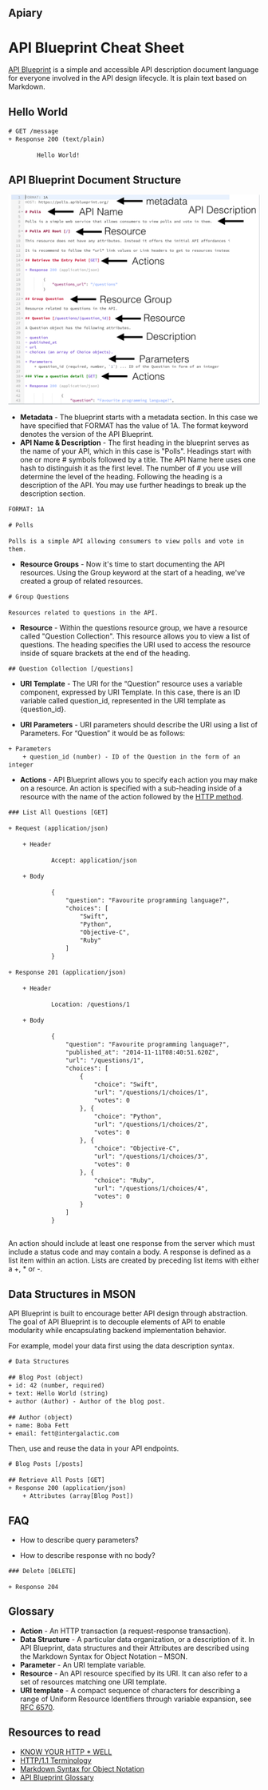 ## Apiary

# API Blueprint Cheat Sheet

[API Blueprint](http://apiblueprint.org) is a simple and accessible API description document language for everyone
involved in the API design lifecycle. It is plain text based on Markdown.

## Hello World

```
# GET /message
+ Response 200 (text/plain)

        Hello World!
```

## API Blueprint Document Structure

![](./api-blueprint-cheatsheet-image.png)

- __Metadata__ - The blueprint starts with a metadata section. In this case we have specified that FORMAT has the value of 1A. The format keyword denotes the version of the API Blueprint.
- __API Name & Description__ - The first heading in the blueprint serves as the name of your API, which in this case is "Polls". Headings start with one or more # symbols followed by a title. The API Name here uses one hash to distinguish it as the first level. The number of # you use will determine the level of the heading. Following the heading is a description of the API. You may use further headings to break up the description section.

```
FORMAT: 1A

# Polls

Polls is a simple API allowing consumers to view polls and vote in them.
```

- __Resource Groups__ - Now it's time to start documenting the API resources. Using the Group keyword at the start of a heading, we've created a group of related resources.

```
# Group Questions

Resources related to questions in the API.
```

- __Resource__ - Within the questions resource group, we have a resource called "Question Collection". This resource allows you to view a list of questions. The heading specifies the URI used to access the resource inside of square brackets at the end of the heading.

```
## Question Collection [/questions]
```

- __URI Template__ - The URI for the “Question” resource uses a variable component, expressed by URI Template. In this case, there is an ID variable called question_id, represented in the URI template as {question_id}.

- __URI Parameters__ - URI parameters should describe the URI using a list of Parameters. For “Question” it would be as follows:

```
+ Parameters
    + question_id (number) - ID of the Question in the form of an integer
```


- __Actions__ - API Blueprint allows you to specify each action you may make on a resource. An action is specified with a sub-heading inside of a resource with the name of the action followed by the [HTTP method](https://github.com/for-GET/know-your-http-well/blob/master/methods.md).

```
### List All Questions [GET]

+ Request (application/json)

    + Header

            Accept: application/json

    + Body

            {
                "question": "Favourite programming language?",
                "choices": [
                    "Swift",
                    "Python",
                    "Objective-C",
                    "Ruby"
                ]
            }

+ Response 201 (application/json)

    + Header

            Location: /questions/1

    + Body

            {
                "question": "Favourite programming language?",
                "published_at": "2014-11-11T08:40:51.620Z",
                "url": "/questions/1",
                "choices": [
                    {
                        "choice": "Swift",
                        "url": "/questions/1/choices/1",
                        "votes": 0
                    }, {
                        "choice": "Python",
                        "url": "/questions/1/choices/2",
                        "votes": 0
                    }, {
                        "choice": "Objective-C",
                        "url": "/questions/1/choices/3",
                        "votes": 0
                    }, {
                        "choice": "Ruby",
                        "url": "/questions/1/choices/4",
                        "votes": 0
                    }
                ]
            }


```

An action should include at least one response from the server which must include a status code and may contain a body. A response is defined as a list item within an action. Lists are created by preceding list items with either a +, * or -.


## Data Structures in MSON

API Blueprint is built to encourage better API design through abstraction. The goal of API Blueprint is to decouple elements of API to enable modularity while encapsulating backend implementation behavior.

For example, model your data first using the data description syntax.

```
# Data Structures

## Blog Post (object)
+ id: 42 (number, required)
+ text: Hello World (string)
+ author (Author) - Author of the blog post.

## Author (object)
+ name: Boba Fett
+ email: fett@intergalactic.com
```

Then, use and reuse the data in your API endpoints.

```
# Blog Posts [/posts]

## Retrieve All Posts [GET]
+ Response 200 (application/json)
    + Attributes (array[Blog Post])
```

## FAQ

+ How to describe query parameters?


+ How to describe response with no body?

```
### Delete [DELETE]

+ Response 204
```


## Glossary

- __Action__ - An HTTP transaction (a request-response transaction).
- __Data Structure__ - A particular data organization, or a description of it. In API Blueprint, data structures and their Attributes are described using the Markdown Syntax for Object Notation – MSON.
- __Parameter__ - An URI template variable.
- __Resource__ - An API resource specified by its URI. It can also refer to a set of resources matching one URI template.
- __URI template__ - A compact sequence of characters for describing a range of Uniform Resource Identifiers through variable expansion, see [RFC 6570](http://tools.ietf.org/html/rfc6570).


## Resources to read

- [KNOW YOUR HTTP * WELL](https://github.com/for-GET/know-your-http-well)
- [HTTP/1.1 Terminology](http://www.w3.org/Protocols/rfc2616/rfc2616-sec1.html#sec1.3)
- [Markdown Syntax for Object Notation](https://github.com/apiaryio/mson)
- [API Blueprint Glossary](https://github.com/apiaryio/api-blueprint/blob/master/Glossary%20of%20Terms.md)
